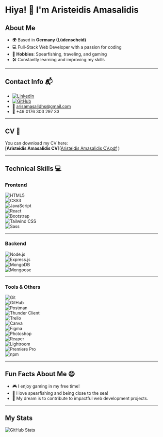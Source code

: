 # Hiya! 👋 I'm Aristeidis Amasalidis  

## About Me  
- 🌍 Based in **Germany (Lüdenscheid)**  
- 💻 Full-Stack Web Developer with a passion for coding  
- 🌊 **Hobbies**: Spearfishing, traveling, and gaming  
- 🛠 Constantly learning and improving my skills  

---

## Contact Info 📬  
- [![LinkedIn](https://img.shields.io/badge/-Aristeidis%20Amasalidis-blue?style=flat&logo=Linkedin&logoColor=white)](https://www.linkedin.com/in/aristeidis-amasalidis-62747a2b7/)  
- [![GitHub](https://img.shields.io/badge/-Aristeidis%20Amasalidis-181717?style=flat&logo=github&logoColor=white)](https://github.com/ArisAmasalidhs)  
- 📧 [arisamasalidhs@gmail.com](mailto:arisamasalidhs@gmail.com)  
- 📱 +49 0176 303 297 33  

---

## CV 📄  
You can download my CV here:  
[**Aristeidis Amasalidis CV**]([Aristeidis Amasalidis CV.pdf](https://github.com/user-attachments/files/18351818/Aristeidis.Amasalidis.CV.pdf)
)  

---

## Technical Skills 💻  

### Frontend  
![HTML5](https://img.shields.io/badge/-HTML5-E34F26?logo=html5&logoColor=white&style=flat)  
![CSS3](https://img.shields.io/badge/-CSS3-1572B6?logo=css3&logoColor=white&style=flat)  
![JavaScript](https://img.shields.io/badge/-JavaScript-F7DF1E?logo=javascript&logoColor=black&style=flat)  
![React](https://img.shields.io/badge/-React-61DAFB?logo=react&logoColor=black&style=flat)  
![Bootstrap](https://img.shields.io/badge/-Bootstrap-7952B3?logo=bootstrap&logoColor=white&style=flat)  
![Tailwind CSS](https://img.shields.io/badge/-Tailwind%20CSS-06B6D4?logo=tailwind-css&logoColor=white&style=flat)  
![Sass](https://img.shields.io/badge/-Sass-CC6699?logo=sass&logoColor=white&style=flat)  

---

### Backend  
![Node.js](https://img.shields.io/badge/-Node.js-339933?logo=node.js&logoColor=white&style=flat)  
![Express.js](https://img.shields.io/badge/-Express.js-000000?logo=express&logoColor=white&style=flat)  
![MongoDB](https://img.shields.io/badge/-MongoDB-47A248?logo=mongodb&logoColor=white&style=flat)  
![Mongoose](https://img.shields.io/badge/-Mongoose-880000?style=flat)  

---

### Tools & Others  
![Git](https://img.shields.io/badge/-Git-F05032?logo=git&logoColor=white&style=flat)  
![GitHub](https://img.shields.io/badge/-GitHub-181717?logo=github&logoColor=white&style=flat)  
![Postman](https://img.shields.io/badge/-Postman-FF6C37?logo=postman&logoColor=white&style=flat)  
![Thunder Client](https://img.shields.io/badge/-Thunder%20Client-5849BE?style=flat)  
![Trello](https://img.shields.io/badge/-Trello-0052CC?logo=trello&logoColor=white&style=flat)  
![Canva](https://img.shields.io/badge/-Canva-00C4CC?logo=canva&logoColor=white&style=flat)  
![Figma](https://img.shields.io/badge/-Figma-F24E1E?logo=figma&logoColor=white&style=flat)  
![Photoshop](https://img.shields.io/badge/-Photoshop-31A8FF?logo=adobe-photoshop&logoColor=white&style=flat)  
![Reaper](https://img.shields.io/badge/-Reaper-0A84D6?style=flat)  
![Lightroom](https://img.shields.io/badge/-Lightroom-31A8FF?logo=adobe-lightroom&logoColor=white&style=flat)  
![Premiere Pro](https://img.shields.io/badge/-Premiere%20Pro-9999FF?logo=adobe-premiere-pro&logoColor=white&style=flat)  
![npm](https://img.shields.io/badge/-npm-CB3837?logo=npm&logoColor=white&style=flat)  


---

## Fun Facts About Me 😄  
- 🎮 I enjoy gaming in my free time!  
- 🌊 I love spearfishing and being close to the sea!  
- 🌟 My dream is to contribute to impactful web development projects.  

---

## My Stats  
![GitHub Stats](https://github-readme-stats.vercel.app/api?username=ArisAmasalidhs&show_icons=true&theme=dark)  


